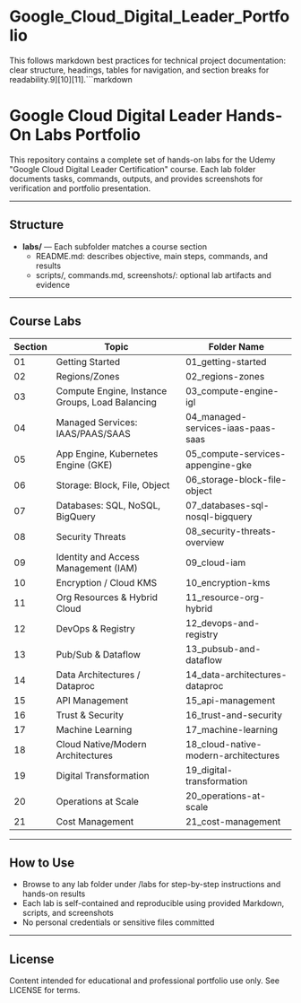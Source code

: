 # Google_Cloud_Digital_Leader_Portfolio

This follows markdown best practices for technical project documentation: clear structure, headings, tables for navigation, and section breaks for readability.9][10][11].```markdown
# Google Cloud Digital Leader Hands-On Labs Portfolio

This repository contains a complete set of hands-on labs for the Udemy "Google Cloud Digital Leader Certification" course. Each lab folder documents tasks, commands, outputs, and provides screenshots for verification and portfolio presentation.

---

## Structure

- **labs/** — Each subfolder matches a course section
    - README.md: describes objective, main steps, commands, and results
    - scripts/, commands.md, screenshots/: optional lab artifacts and evidence

---

## Course Labs

| Section | Topic                                          | Folder Name                           |
| ------- | --------------------------------------------- | ------------------------------------- |
| 01      | Getting Started                               | 01_getting-started                   |
| 02      | Regions/Zones                                 | 02_regions-zones                     |
| 03      | Compute Engine, Instance Groups, Load Balancing| 03_compute-engine-igl                |
| 04      | Managed Services: IAAS/PAAS/SAAS              | 04_managed-services-iaas-paas-saas   |
| 05      | App Engine, Kubernetes Engine (GKE)           | 05_compute-services-appengine-gke     |
| 06      | Storage: Block, File, Object                  | 06_storage-block-file-object          |
| 07      | Databases: SQL, NoSQL, BigQuery               | 07_databases-sql-nosql-bigquery       |
| 08      | Security Threats                              | 08_security-threats-overview          |
| 09      | Identity and Access Management (IAM)          | 09_cloud-iam                         |
| 10      | Encryption / Cloud KMS                        | 10_encryption-kms                    |
| 11      | Org Resources & Hybrid Cloud                  | 11_resource-org-hybrid               |
| 12      | DevOps & Registry                             | 12_devops-and-registry               |
| 13      | Pub/Sub & Dataflow                            | 13_pubsub-and-dataflow               |
| 14      | Data Architectures / Dataproc                 | 14_data-architectures-dataproc       |
| 15      | API Management                                | 15_api-management                    |
| 16      | Trust & Security                              | 16_trust-and-security                |
| 17      | Machine Learning                              | 17_machine-learning                  |
| 18      | Cloud Native/Modern Architectures             | 18_cloud-native-modern-architectures |
| 19      | Digital Transformation                        | 19_digital-transformation            |
| 20      | Operations at Scale                           | 20_operations-at-scale               |
| 21      | Cost Management                               | 21_cost-management                   |

---

## How to Use

- Browse to any lab folder under /labs for step-by-step instructions and hands-on results
- Each lab is self-contained and reproducible using provided Markdown, scripts, and screenshots
- No personal credentials or sensitive files committed

---

## License

Content intended for educational and professional portfolio use only. See LICENSE for terms.
